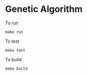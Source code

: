 # Genetic Algorithm

To run

```
make run
```

To test

```
make test
```

To build

```
make build
```
